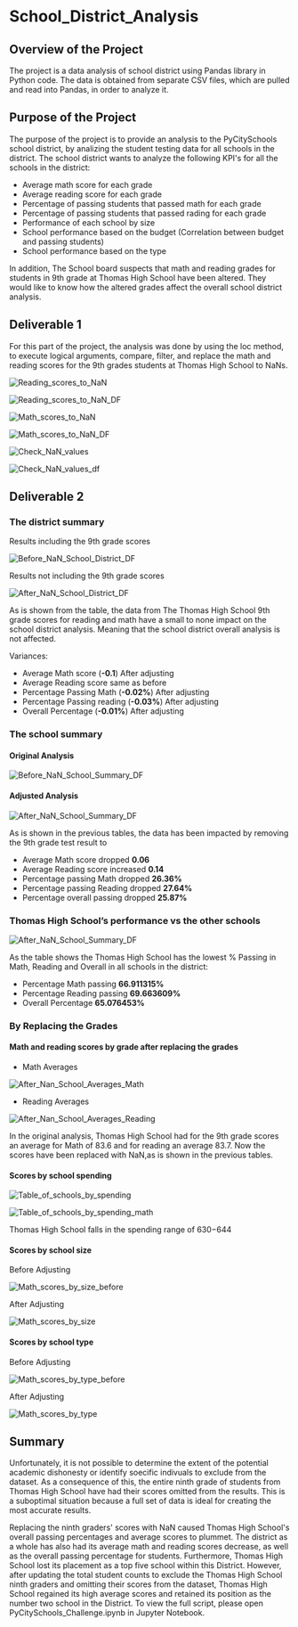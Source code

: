 # School_District_Analysis

## Overview of the Project

The project is a data analysis of school district using Pandas library in Python code. The data is obtained from separate CSV files, which are pulled and read into Pandas, in order to analyze it.

## Purpose of the Project

The purpose of the project is to provide an analysis to the PyCitySchools school district, by analizing the student testing data for all schools in the district. The school district wants to analyze the following KPI's for all the schools in the district:

- Average math score for each grade
- Average reading score for each grade
- Percentage of passing students that passed math for each grade
- Percentage of passing students that passed rading for each grade
- Performance of each school by size
- School performance based on the budget (Correlation between budget and passing students)
- School performance based on the type

In addition, The School board suspects that math and reading grades for students in 9th grade at Thomas High School have been altered. They would like to know how the altered grades affect the overall school district analysis.

## Deliverable 1 

For this part of the project, the analysis was done by using the loc method, to execute logical arguments, compare, filter, and replace the math and reading scores for the 9th grades students at Thomas High School to NaNs.

![Reading_scores_to_NaN](https://user-images.githubusercontent.com/98929742/158083052-7bc6d348-362a-4d1a-abfa-09976924dfd6.JPG)


![Reading_scores_to_NaN_DF](https://user-images.githubusercontent.com/98929742/158083055-19b8243d-8755-4b5e-9a7b-b6ffd6547e91.JPG)


![Math_scores_to_NaN](https://user-images.githubusercontent.com/98929742/158083071-1f72604e-fe2e-468c-bba6-a0cf9dc4c351.JPG)


![Math_scores_to_NaN_DF](https://user-images.githubusercontent.com/98929742/158083074-483b69af-fd81-4097-b82c-216d3ad4f21d.JPG)


![Check_NaN_values](https://user-images.githubusercontent.com/98929742/158083080-fd87e426-2018-4295-bfb0-eccc34470f85.JPG)


![Check_NaN_values_df](https://user-images.githubusercontent.com/98929742/158083087-776af1ac-79d7-420a-9d4e-215a989b4682.JPG)


## Deliverable 2

### The district summary

Results including the 9th grade scores

![Before_NaN_School_District_DF](https://user-images.githubusercontent.com/98929742/158087790-f0660e96-0193-4861-ad88-b554cab30642.JPG)


Results not including the 9th grade scores

![After_NaN_School_District_DF](https://user-images.githubusercontent.com/98929742/158087825-2926489e-37f6-4e81-bd0e-ae1cd5a11103.JPG)

As is shown from the table, the data from The Thomas High School 9th grade scores for reading and math have a small to none impact on the school district analysis. Meaning that the school district overall analysis is not affected.

Variances:

- Average Math score (**-0.1**) After adjusting
- Average Reading score same as before
- Percentage Passing Math (**-0.02%**) After adjusting
- Percentage Passing reading (**-0.03%**) After adjusting
- Overall Percentage (**-0.01%**) After adjusting

### The school summary

#### Original Analysis

![Before_NaN_School_Summary_DF](https://user-images.githubusercontent.com/98929742/158089519-57b55cb3-7827-45c2-871e-a1600c836ca8.JPG)


#### Adjusted Analysis

![After_NaN_School_Summary_DF](https://user-images.githubusercontent.com/98929742/158091145-f04c84ca-1e09-494b-9a10-f24286074a0d.JPG)


As is shown in the previous tables, the data has been impacted by removing the 9th grade test result to

- Average Math score dropped **0.06**
- Average Reading score increased **0.14**
- Percentage passing Math dropped **26.36%**
- Percentage passing Reading dropped **27.64%**
- Percentage overall passing dropped **25.87%**

### Thomas High School’s performance vs the other schools

![After_NaN_School_Summary_DF](https://user-images.githubusercontent.com/98929742/158091145-f04c84ca-1e09-494b-9a10-f24286074a0d.JPG)

As the table shows the Thomas High School has the lowest % Passing in Math, Reading and Overall in all schools in the district:

- Percentage Math passing **66.911315%**
- Percentage Reading passing **69.663609%**
- Overall Percentage **65.076453%**

### By Replacing the Grades

#### Math and reading scores by grade after replacing the grades

- Math Averages

![After_Nan_School_Averages_Math](https://user-images.githubusercontent.com/98929742/158095358-f49d7407-6efc-4646-81c6-76fda529d54b.JPG)

- Reading Averages

![After_Nan_School_Averages_Reading](https://user-images.githubusercontent.com/98929742/158095349-e7ec5e15-d099-44ed-8698-c147cf519e38.JPG) 

In the original analysis, Thomas High School had  for the 9th grade scores an average for Math of 83.6  and for reading an average 83.7. Now the scores have been replaced with NaN,as is shown in the previous tables.

#### Scores by school spending

![Table_of_schools_by_spending](https://user-images.githubusercontent.com/98929742/158096181-b2159e00-25d3-47d1-bf32-b929628fe9d2.JPG)

![Table_of_schools_by_spending_math](https://user-images.githubusercontent.com/98929742/158096190-7c22daf3-d6fe-47f1-9b93-eb23c4d5c40e.JPG)

Thomas High School falls in the spending range of $630-$644

####  Scores by school size

Before Adjusting

![Math_scores_by_size_before](https://user-images.githubusercontent.com/98929742/158096722-a5d629de-54cc-4fbf-9fd3-b333bacb1b58.JPG)

After Adjusting

![Math_scores_by_size](https://user-images.githubusercontent.com/98929742/158096737-3c67b067-174a-4044-8333-4a8807d4a88e.JPG)



#### Scores by school type

Before Adjusting

![Math_scores_by_type_before](https://user-images.githubusercontent.com/98929742/158096753-6a09b912-6620-4262-b8fb-2b3d9c62ed83.JPG)

After Adjusting

![Math_scores_by_type](https://user-images.githubusercontent.com/98929742/158096854-6a5ec67c-3d5e-450f-9ab5-04a0d2d8c90e.JPG)


## Summary


Unfortunately, it is not possible to determine the extent of the potential academic dishonesty or identify soecific indivuals to exclude from the dataset. As a consequence of this, the entire ninth grade of students from Thomas High School have had their scores omitted from the results. This is a suboptimal situation because a full set of data is ideal for creating the most accurate results.

Replacing the ninth graders' scores with NaN caused Thomas High School's overall passing percentages and average scores to plummet. The district as a whole has also had its average math and reading scores decrease, as well as the overall passing percentage for students. Furthermore, Thomas High School lost its placement as a top five school within this District. However, after updating the total student counts to exclude the Thomas High School ninth graders and omitting their scores from the dataset, Thomas High School regained its high average scores and retained its position as the number two school in the District. To view the full script, please open PyCitySchools_Challenge.ipynb in Jupyter Notebook.



